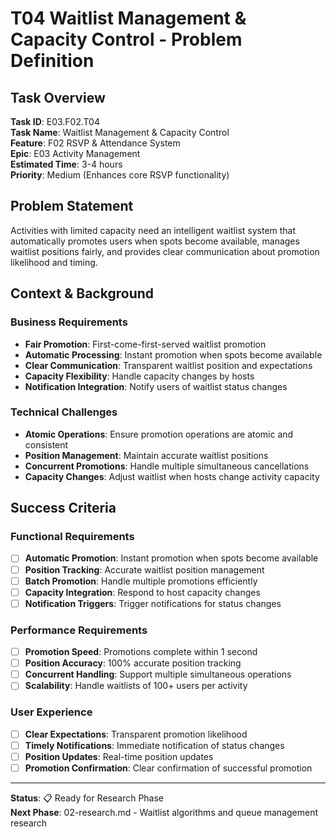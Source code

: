 # T04 Waitlist Management & Capacity Control - Problem Definition

## Task Overview

**Task ID**: E03.F02.T04  
**Task Name**: Waitlist Management & Capacity Control  
**Feature**: F02 RSVP & Attendance System  
**Epic**: E03 Activity Management  
**Estimated Time**: 3-4 hours  
**Priority**: Medium (Enhances core RSVP functionality)

## Problem Statement

Activities with limited capacity need an intelligent waitlist system that automatically promotes users when spots become available, manages waitlist positions fairly, and provides clear communication about promotion likelihood and timing.

## Context & Background

### Business Requirements
- **Fair Promotion**: First-come-first-served waitlist promotion
- **Automatic Processing**: Instant promotion when spots become available
- **Clear Communication**: Transparent waitlist position and expectations
- **Capacity Flexibility**: Handle capacity changes by hosts
- **Notification Integration**: Notify users of waitlist status changes

### Technical Challenges
- **Atomic Operations**: Ensure promotion operations are atomic and consistent
- **Position Management**: Maintain accurate waitlist positions
- **Concurrent Promotions**: Handle multiple simultaneous cancellations
- **Capacity Changes**: Adjust waitlist when hosts change activity capacity

## Success Criteria

### Functional Requirements
- [ ] **Automatic Promotion**: Instant promotion when spots become available
- [ ] **Position Tracking**: Accurate waitlist position management
- [ ] **Batch Promotion**: Handle multiple promotions efficiently
- [ ] **Capacity Integration**: Respond to host capacity changes
- [ ] **Notification Triggers**: Trigger notifications for status changes

### Performance Requirements
- [ ] **Promotion Speed**: Promotions complete within 1 second
- [ ] **Position Accuracy**: 100% accurate position tracking
- [ ] **Concurrent Handling**: Support multiple simultaneous operations
- [ ] **Scalability**: Handle waitlists of 100+ users per activity

### User Experience
- [ ] **Clear Expectations**: Transparent promotion likelihood
- [ ] **Timely Notifications**: Immediate notification of status changes
- [ ] **Position Updates**: Real-time position updates
- [ ] **Promotion Confirmation**: Clear confirmation of successful promotion

---

**Status**: 📋 Ready for Research Phase  
**Next Phase**: 02-research.md - Waitlist algorithms and queue management research
